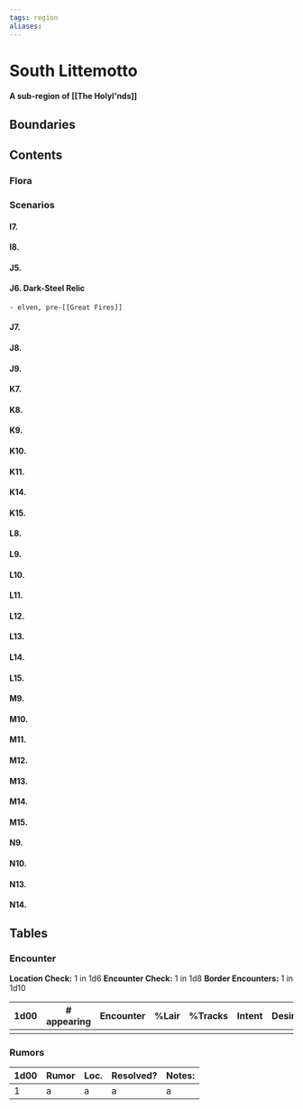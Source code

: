 ```yaml
---
tags: region
aliases:
---
```

# South Littemotto
#### A sub-region of [[The Holyl'nds]]
## Boundaries
## Contents
### Flora
### Scenarios
#### I7.
#### I8.
#### J5.
#### J6. Dark-Steel Relic
	- elven, pre-[[Great Fires]]
#### J7.
#### J8.
#### J9.
#### K7.
#### K8.
#### K9.
#### K10.
#### K11.
#### K14.
#### K15.
#### L8.
#### L9.
#### L10.
#### L11.
#### L12.
#### L13.
#### L14.
#### L15.
#### M9.
#### M10.
#### M11.
#### M12.
#### M13.
#### M14.
#### M15.
#### N9.
#### N10.
#### N13.
#### N14.

## Tables
### Encounter
**Location Check:** 1 in 1d6
**Encounter Check:** 1 in 1d8
**Border Encounters:** 1 in 1d10


| 1d00 | # appearing | Encounter | %Lair | %Tracks | Intent | Desire |
| ---- | ----------- | --------- | ----- | ------- | ------ | ------ |
|      |             |           |       |         |        |        |

### Rumors
| 1d00 | Rumor | Loc. | Resolved? | Notes: |
|------|-------|------|-----------|--------|
| 1    | a     | a    | a         | a      |